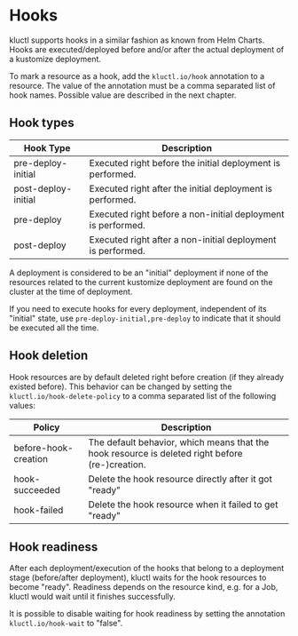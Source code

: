 # Hooks

kluctl supports hooks in a similar fashion as known from Helm Charts. Hooks are executed/deployed before and/or after the
actual deployment of a kustomize deployment.

To mark a resource as a hook, add the `kluctl.io/hook` annotation to a resource. The value of the annotation must be
a comma separated list of hook names. Possible value are described in the next chapter.

## Hook types

| Hook Type | Description |
|---|---|
| pre-deploy-initial | Executed right before the initial deployment is performed. |
| post-deploy-initial | Executed right after the initial deployment is performed. |
| pre-deploy | Executed right before a non-initial deployment is performed.|
| post-deploy | Executed right after a non-initial deployment is performed. |

A deployment is considered to be an "initial" deployment if none of the resources related to the current kustomize
deployment are found on the cluster at the time of deployment.

If you need to execute hooks for every deployment, independent of its "initial" state, use
`pre-deploy-initial,pre-deploy` to indicate that it should be executed all the time.

## Hook deletion

Hook resources are by default deleted right before creation (if they already existed before). This behavior can be
changed by setting the `kluctl.io/hook-delete-policy` to a comma separated list of the following values:

| Policy | Description |
|---|---|
| before-hook-creation | The default behavior, which means that the hook resource is deleted right before (re-)creation. |
| hook-succeeded | Delete the hook resource directly after it got "ready" |
| hook-failed | Delete the hook resource when it failed to get "ready" |

## Hook readiness

After each deployment/execution of the hooks that belong to a deployment stage (before/after deployment), kluctl
waits for the hook resources to become "ready". Readiness depends on the resource kind, e.g. for a Job, kluctl would
wait until it finishes successfully.

It is possible to disable waiting for hook readiness by setting the annotation `kluctl.io/hook-wait` to "false".
